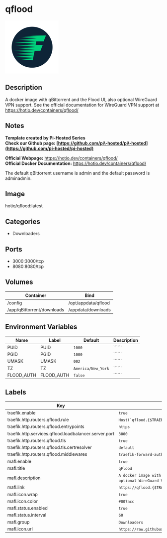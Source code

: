 # qflood

![Logo](images/qflood.svg)

## Description
A docker image with qBittorrent and the Flood UI, also optional WireGuard VPN support. See the official documentation for WireGuard VPN support at https://hotio.dev/containers/qflood/

## Notes
**Template created by Pi\-Hosted Series**  
**Check our Github page: [https://github.com/pi\-hosted/pi\-hosted](https://github.com/pi-hosted/pi-hosted)**  
  
**Official Webpage:** <https://hotio.dev/containers/qflood/>  
**Official Docker Documentation:** <https://hotio.dev/containers/qflood/>  
  
  
The default qBittorrent username is admin and the default password is adminadmin.

## Image
hotio/qflood:latest

## Categories
- Downloaders

## Ports
- 3000:3000/tcp
- 8080:8080/tcp

## Volumes
| Container | Bind |
|-----------|------|
| /config | /opt/appdata/qflood |
| /app/qBittorrent/downloads | /appdata/downloads |

## Environment Variables
| Name | Label | Default | Description |
|------|-------|---------|-------------|
| PUID | PUID | ```1000``` | `````` |
| PGID | PGID | ```1000``` | `````` |
| UMASK | UMASK | ```002``` | `````` |
| TZ | TZ | ```America/New_York``` | `````` |
| FLOOD_AUTH | FLOOD_AUTH | ```false``` | `````` |

## Labels
| Key | Value |
|-----|-------|
| traefik.enable | ```true``` |
| traefik.http.routers.qflood.rule | ```Host(`qflood.{$TRAEFIK_INGRESS_DOMAIN}`)``` |
| traefik.http.routers.qflood.entrypoints | ```https``` |
| traefik.http.services.qflood.loadbalancer.server.port | ```3000``` |
| traefik.http.routers.qflood.tls | ```true``` |
| traefik.http.routers.qflood.tls.certresolver | ```default``` |
| traefik.http.routers.qflood.middlewares | ```traefik-forward-auth``` |
| mafl.enable | ```true``` |
| mafl.title | ```qFlood``` |
| mafl.description | ```A docker image with qBittorrent and the Flood UI, also optional WireGuard VPN support.``` |
| mafl.link | ```https://qflood.{$TRAEFIK_INGRESS_DOMAIN}``` |
| mafl.icon.wrap | ```true``` |
| mafl.icon.color | ```#007acc``` |
| mafl.status.enabled | ```true``` |
| mafl.status.interval | ```60``` |
| mafl.group | ```Downloaders``` |
| mafl.icon.url | ```https://raw.githubusercontent.com/jesec/flood/master/flood.svg``` |


